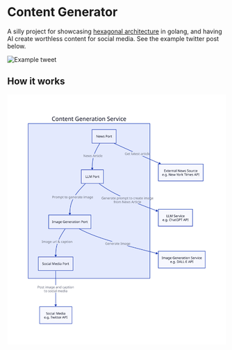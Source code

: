 # Content Generator

A silly project for showcasing [hexagonal architecture](https://ericcbonet.com/posts/hex-architecture-and-chat-gpt_part-1/) in golang, and having AI create worthless content for social media. See the example twitter post below.

![Example tweet](https://cdn.ericcbonet.com/example-tweet.png)

## How it works

![the pipeline](docs/pipeline.svg)
